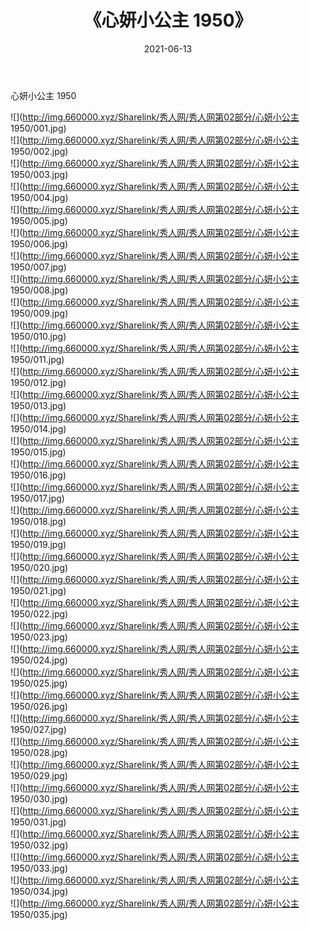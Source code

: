 ﻿---
layout: post
title:  《心妍小公主 1950》
date:   2021-06-13
img: http://img.660000.xyz/Sharelink/秀人网/秀人网第02部分/心妍小公主 1950/000.jpg
categories: [美女, 清纯, 唯美]
---

心妍小公主 1950

  ![](http://img.660000.xyz/Sharelink/秀人网/秀人网第02部分/心妍小公主 1950/001.jpg) <br> ![](http://img.660000.xyz/Sharelink/秀人网/秀人网第02部分/心妍小公主 1950/002.jpg) <br> ![](http://img.660000.xyz/Sharelink/秀人网/秀人网第02部分/心妍小公主 1950/003.jpg) <br> ![](http://img.660000.xyz/Sharelink/秀人网/秀人网第02部分/心妍小公主 1950/004.jpg) <br> ![](http://img.660000.xyz/Sharelink/秀人网/秀人网第02部分/心妍小公主 1950/005.jpg) <br> ![](http://img.660000.xyz/Sharelink/秀人网/秀人网第02部分/心妍小公主 1950/006.jpg) <br> ![](http://img.660000.xyz/Sharelink/秀人网/秀人网第02部分/心妍小公主 1950/007.jpg) <br> ![](http://img.660000.xyz/Sharelink/秀人网/秀人网第02部分/心妍小公主 1950/008.jpg) <br> ![](http://img.660000.xyz/Sharelink/秀人网/秀人网第02部分/心妍小公主 1950/009.jpg) <br> ![](http://img.660000.xyz/Sharelink/秀人网/秀人网第02部分/心妍小公主 1950/010.jpg) <br> ![](http://img.660000.xyz/Sharelink/秀人网/秀人网第02部分/心妍小公主 1950/011.jpg) <br> ![](http://img.660000.xyz/Sharelink/秀人网/秀人网第02部分/心妍小公主 1950/012.jpg) <br> ![](http://img.660000.xyz/Sharelink/秀人网/秀人网第02部分/心妍小公主 1950/013.jpg) <br> ![](http://img.660000.xyz/Sharelink/秀人网/秀人网第02部分/心妍小公主 1950/014.jpg) <br> ![](http://img.660000.xyz/Sharelink/秀人网/秀人网第02部分/心妍小公主 1950/015.jpg) <br> ![](http://img.660000.xyz/Sharelink/秀人网/秀人网第02部分/心妍小公主 1950/016.jpg) <br> ![](http://img.660000.xyz/Sharelink/秀人网/秀人网第02部分/心妍小公主 1950/017.jpg) <br> ![](http://img.660000.xyz/Sharelink/秀人网/秀人网第02部分/心妍小公主 1950/018.jpg) <br> ![](http://img.660000.xyz/Sharelink/秀人网/秀人网第02部分/心妍小公主 1950/019.jpg) <br> ![](http://img.660000.xyz/Sharelink/秀人网/秀人网第02部分/心妍小公主 1950/020.jpg) <br> ![](http://img.660000.xyz/Sharelink/秀人网/秀人网第02部分/心妍小公主 1950/021.jpg) <br> ![](http://img.660000.xyz/Sharelink/秀人网/秀人网第02部分/心妍小公主 1950/022.jpg) <br> ![](http://img.660000.xyz/Sharelink/秀人网/秀人网第02部分/心妍小公主 1950/023.jpg) <br> ![](http://img.660000.xyz/Sharelink/秀人网/秀人网第02部分/心妍小公主 1950/024.jpg) <br> ![](http://img.660000.xyz/Sharelink/秀人网/秀人网第02部分/心妍小公主 1950/025.jpg) <br> ![](http://img.660000.xyz/Sharelink/秀人网/秀人网第02部分/心妍小公主 1950/026.jpg) <br> ![](http://img.660000.xyz/Sharelink/秀人网/秀人网第02部分/心妍小公主 1950/027.jpg) <br> ![](http://img.660000.xyz/Sharelink/秀人网/秀人网第02部分/心妍小公主 1950/028.jpg) <br> ![](http://img.660000.xyz/Sharelink/秀人网/秀人网第02部分/心妍小公主 1950/029.jpg) <br> ![](http://img.660000.xyz/Sharelink/秀人网/秀人网第02部分/心妍小公主 1950/030.jpg) <br> ![](http://img.660000.xyz/Sharelink/秀人网/秀人网第02部分/心妍小公主 1950/031.jpg) <br> ![](http://img.660000.xyz/Sharelink/秀人网/秀人网第02部分/心妍小公主 1950/032.jpg) <br> ![](http://img.660000.xyz/Sharelink/秀人网/秀人网第02部分/心妍小公主 1950/033.jpg) <br> ![](http://img.660000.xyz/Sharelink/秀人网/秀人网第02部分/心妍小公主 1950/034.jpg) <br> ![](http://img.660000.xyz/Sharelink/秀人网/秀人网第02部分/心妍小公主 1950/035.jpg) <br>